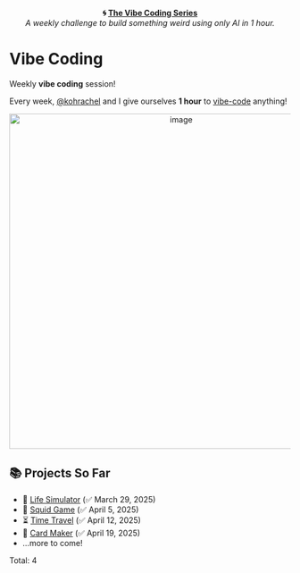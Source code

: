 <p align="center">
  <strong>🌀 <a href="https://github.com/zineanteoh/vibe-coding">The Vibe Coding Series</a></strong><br>
  <em>A weekly challenge to build something weird using only AI in 1 hour.</em>
</p>

# Vibe Coding

Weekly **vibe coding** session!

Every week, [@kohrachel](https://github.com/kohrachel) and I give ourselves **1 hour** to [vibe-code](https://en.wikipedia.org/wiki/Vibe_coding) anything! 

<p align="center">
<img width="600" alt="image" src="https://github.com/user-attachments/assets/1153553b-9b87-4235-ae15-b0acd20865fa" />
</p>

## 📚 Projects So Far

- 🧬 [Life Simulator](https://github.com/zineanteoh/life-simulator/) (✅ March 29, 2025)
- 🦑 [Squid Game](https://github.com/zineanteoh/squid-game) (✅ April 5, 2025)
- ⏳ [Time Travel](https://github.com/zineanteoh/time-travel) (✅ April 12, 2025)
- 🎉 [Card Maker](https://github.com/zineanteoh/card-maker) (✅ April 19, 2025)
- ...more to come! 

Total: 4
